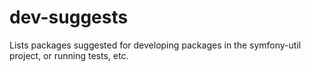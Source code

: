 # dev-suggests
Lists packages suggested for developing packages in the symfony-util project, or running tests, etc.
